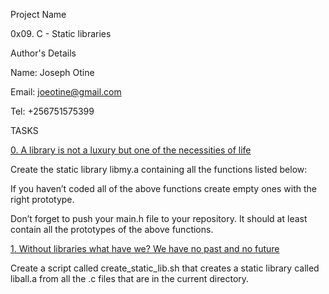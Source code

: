 Project Name 

0x09. C - Static libraries

Author's Details

Name: Joseph Otine

Email: joeotine@gmail.com

Tel: +256751575399


TASKS
 
[0. A library is not a luxury but one of the necessities of life](libmy.a)
 
Create the static library libmy.a containing all the functions listed below:
 
If you haven’t coded all of the above functions create empty ones with the right prototype.
 
Don’t forget to push your main.h file to your repository. It should at least contain all the prototypes of the above functions.
 
[1. Without libraries what have we? We have no past and no future](create_static_lib.sh)
 
Create a script called create_static_lib.sh that creates a static library called liball.a from all the .c files that are in the current directory.

